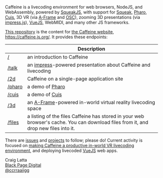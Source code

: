 Caffeine is a livecoding environment for web browsers, NodeJS, and WebAssembly, powered by [SqueakJS](https://squeak.js.org), with support for [Squeak](http://squeak.org), [Pharo](https://pharo.org), [Cuis](http://cuis-smalltalk.org), 3D VR (via [A-Frame](https://aframe.io) and [OSC](http://opensoundcontrol.org)), zooming 3D presentations (via [impress.js](https://impress.js.org)), [VueJS](https://vuejs.org), WebMIDI, and many other JS frameworks.

[This repository](https://github.com/ccrraaiigg/caffeine) is the content for [the Caffeine website](https://caffeine.js.org), https://caffeine.js.org/. It provides these endpoints:

|                                                   | Description                  |
| ------------------------------------------------- | ---------------------------- |
| [/](https://caffeine.js.org/)                     | an introduction to Caffeine  |
| [/talk](https://caffeine.js.org/talk)             | an [impress](https://impress.js.org)-powered presentation about Caffeine and livecoding |
| [/2d](https://caffeine.js.org/2d)               | Caffeine on a single-page application site |
| [/pharo](https://caffeine.js.org/pharo)           | a demo of [Pharo](https://pharo.org) |
| [/cuis](https://caffeine.js.org/cuis)             | a demo of [Cuis](http://cuis-smalltalk.org) |
| [/3d](https://caffeine.js.org/3d)       | an [A-Frame](https://aframe.io)-powered in-world virtual reality livecoding space |
| [/files](https://caffeine.js.org/files)           | a listing of the files Caffeine has stored in your web browser's cache. You can download files from it, and drop new files into it. |

There are [issues](https://github.com/ccrraaiigg/caffeine/issues) and [projects](https://github.com/ccrraaiigg/caffeine/projects) to follow; please do! Current activity is focused on [making Caffeine a productive in-world VR livecoding environment](https://github.com/ccrraaiigg/caffeine/projects/1), and deploying livecoded [VueJS](https://vuejs.org) web apps.


Craig Latta
<br>
[Black Page Digital](http://blackpagedigital.com)
<br>
[@ccrraaiigg](https://twitter.com/ccrraaiigg)


